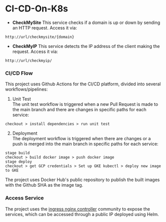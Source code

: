 # CI-CD-On-K8s

* __CheckMySite__
This service checks if a domain is up or down by sending an HTTP request. Access it via:
```
http://url/checkmysite/{domain}
```
* __CheckMyIP__
This service detects the IP address of the client making the request. Access it via:
```
http://url/checkmyip/
```

### CI/CD Flow
This project uses Github Actions for the CI/CD platform, divided into several workflows/pipelines:
1. Unit Test\
The unit test workflow is triggered when a new Pull Request is made to the main branch and there are changes in specific paths for each service:
```
checkout > install dependencies > run unit test
```
2. Deployment\
The deployment workflow is triggered when there are changes or a push is merged into the main branch in specific paths for each service:
```
stage build
checkout > build docker image > push docker image
stage deploy
checkout > get GCP credentials > Set up GKE kubectl > deploy new image to GKE
```
The project uses Docker Hub's public repository to publish the built images with the Github SHA as the image tag.

### Access Service
The project uses the [ingress nginx controller](https://kubernetes.github.io/ingress-nginx/deploy/#quick-start) community to expose the services, which can be accessed through a public IP deployed using Helm.